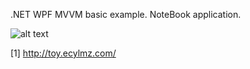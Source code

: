 .NET WPF MVVM basic example. NoteBook application.


![alt text](https://raw.githubusercontent.com/ResulSilay/WPF-MVVM-Basic-Example./master/Application.png)


[1] http://toy.ecylmz.com/
